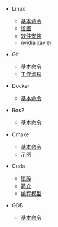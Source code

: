 - Linux

  - [基本命令](Linux/basicCommands.md)
  - [设置](Linux/settings.md)
  - [软件安装](Linux/installation.md)
  - [nvidia xavier](Linux/xavier.md)

- Git

  - [基本命令](Git/basicCommands.md)
  - [工作流程](Git/workflow.md)

- Docker

  - [基本命令](Docker/basicCommands.md)

- Ros2

  - [基本命令](Ros2/basicCommands.md)

- Cmake

  - [基本命令](Cmake/basicCommands.md)
  - [示例](Cmake/examples.md)

- Cuda

  - [琐碎](Cuda/tips.md)
  - [简介](Cuda/introduction.md)
  - [编程模型](Cuda/programming_model.md)

- GDB

  - [基本命令](GDB/basicCommands.md)